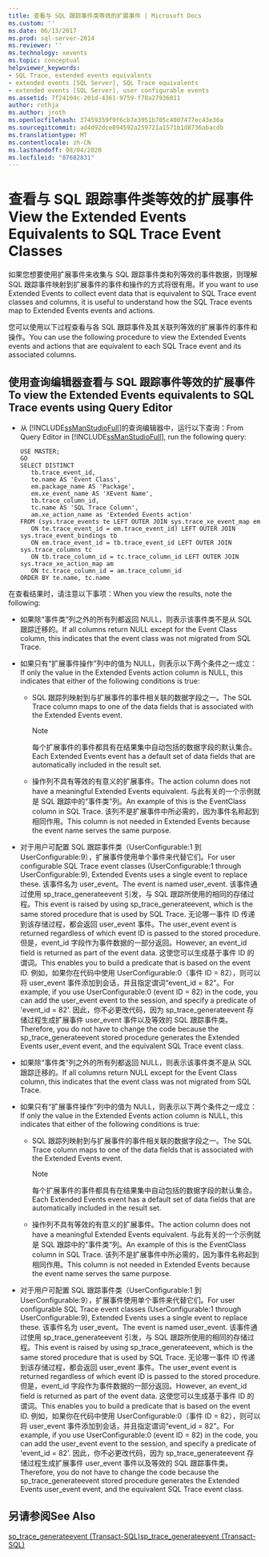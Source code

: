 ```yaml
---
title: 查看与 SQL 跟踪事件类等效的扩展事件 | Microsoft Docs
ms.custom: ''
ms.date: 06/13/2017
ms.prod: sql-server-2014
ms.reviewer: ''
ms.technology: xevents
ms.topic: conceptual
helpviewer_keywords:
- SQL Trace, extended events equivalents
- extended events [SQL Server], SQL Trace equivalents
- extended events [SQL Server], user configurable events
ms.assetid: 7f24104c-201d-4361-9759-f78a27936011
author: rothja
ms.author: jroth
ms.openlocfilehash: 37459359f9f6cb7e3951b705c4007477ec43e36a
ms.sourcegitcommit: ad4d92dce894592a259721a1571b1d8736abacdb
ms.translationtype: MT
ms.contentlocale: zh-CN
ms.lasthandoff: 08/04/2020
ms.locfileid: "87682831"
---
```

# <a name="view-the-extended-events-equivalents-to-sql-trace-event-classes"></a><span data-ttu-id="65611-102">查看与 SQL 跟踪事件类等效的扩展事件</span><span class="sxs-lookup"><span data-stu-id="65611-102">View the Extended Events Equivalents to SQL Trace Event Classes</span></span>
  <span data-ttu-id="65611-103">如果您想要使用扩展事件来收集与 SQL 跟踪事件类和列等效的事件数据，则理解 SQL 跟踪事件映射到扩展事件的事件和操作的方式将很有用。</span><span class="sxs-lookup"><span data-stu-id="65611-103">If you want to use Extended Events to collect event data that is equivalent to SQL Trace event classes and columns, it is useful to understand how the SQL Trace events map to Extended Events events and actions.</span></span>  
  
 <span data-ttu-id="65611-104">您可以使用以下过程查看与各 SQL 跟踪事件及其关联列等效的扩展事件的事件和操作。</span><span class="sxs-lookup"><span data-stu-id="65611-104">You can use the following procedure to view the Extended Events events and actions that are equivalent to each SQL Trace event and its associated columns.</span></span>  
  
## <a name="to-view-the-extended-events-equivalents-to-sql-trace-events-using-query-editor"></a><span data-ttu-id="65611-105">使用查询编辑器查看与 SQL 跟踪事件等效的扩展事件</span><span class="sxs-lookup"><span data-stu-id="65611-105">To view the Extended Events equivalents to SQL Trace events using Query Editor</span></span>  
  
-   <span data-ttu-id="65611-106">从 [!INCLUDE[ssManStudioFull](../../includes/ssmanstudiofull-md.md)]的查询编辑器中，运行以下查询：</span><span class="sxs-lookup"><span data-stu-id="65611-106">From Query Editor in [!INCLUDE[ssManStudioFull](../../includes/ssmanstudiofull-md.md)], run the following query:</span></span>  
  
    ```  
    USE MASTER;  
    GO  
    SELECT DISTINCT  
       tb.trace_event_id,  
       te.name AS 'Event Class',  
       em.package_name AS 'Package',  
       em.xe_event_name AS 'XEvent Name',  
       tb.trace_column_id,  
       tc.name AS 'SQL Trace Column',  
       am.xe_action_name as 'Extended Events action'  
    FROM (sys.trace_events te LEFT OUTER JOIN sys.trace_xe_event_map em  
       ON te.trace_event_id = em.trace_event_id) LEFT OUTER JOIN sys.trace_event_bindings tb  
       ON em.trace_event_id = tb.trace_event_id LEFT OUTER JOIN sys.trace_columns tc  
       ON tb.trace_column_id = tc.trace_column_id LEFT OUTER JOIN sys.trace_xe_action_map am  
       ON tc.trace_column_id = am.trace_column_id  
    ORDER BY te.name, tc.name  
    ```  
  
 <span data-ttu-id="65611-107">在查看结果时，请注意以下事项：</span><span class="sxs-lookup"><span data-stu-id="65611-107">When you view the results, note the following:</span></span>  
  
-   <span data-ttu-id="65611-108">如果除“事件类”列之外的所有列都返回 NULL，则表示该事件类不是从 SQL 跟踪迁移的。</span><span class="sxs-lookup"><span data-stu-id="65611-108">If all columns return NULL except for the Event Class column, this indicates that the event class was not migrated from SQL Trace.</span></span>  
  
-   <span data-ttu-id="65611-109">如果只有“扩展事件操作”列中的值为 NULL，则表示以下两个条件之一成立：</span><span class="sxs-lookup"><span data-stu-id="65611-109">If only the value in the Extended Events action column is NULL, this indicates that either of the following conditions is true:</span></span>  
  
    -   <span data-ttu-id="65611-110">SQL 跟踪列映射到与扩展事件的事件相关联的数据字段之一。</span><span class="sxs-lookup"><span data-stu-id="65611-110">The SQL Trace column maps to one of the data fields that is associated with the Extended Events event.</span></span>  
  
        > [!NOTE]  
        >  <span data-ttu-id="65611-111">每个扩展事件的事件都具有在结果集中自动包括的数据字段的默认集合。</span><span class="sxs-lookup"><span data-stu-id="65611-111">Each Extended Events event has a default set of data fields that are automatically included in the result set.</span></span>  
  
    -   <span data-ttu-id="65611-112">操作列不具有等效的有意义的扩展事件。</span><span class="sxs-lookup"><span data-stu-id="65611-112">The action column does not have a meaningful Extended Events equivalent.</span></span> <span data-ttu-id="65611-113">与此有关的一个示例就是 SQL 跟踪中的“事件类”列。</span><span class="sxs-lookup"><span data-stu-id="65611-113">An example of this is the EventClass column in SQL Trace.</span></span> <span data-ttu-id="65611-114">该列不是扩展事件中所必需的，因为事件名称起到相同作用。</span><span class="sxs-lookup"><span data-stu-id="65611-114">This column is not needed in Extended Events because the event name serves the same purpose.</span></span>  
  
-   <span data-ttu-id="65611-115">对于用户可配置 SQL 跟踪事件类（UserConfigurable:1 到 UserConfigurable:9），扩展事件使用单个事件来代替它们。</span><span class="sxs-lookup"><span data-stu-id="65611-115">For user configurable SQL Trace event classes (UserConfigurable:1 through UserConfigurable:9), Extended Events uses a single event to replace these.</span></span> <span data-ttu-id="65611-116">该事件名为 user_event。</span><span class="sxs-lookup"><span data-stu-id="65611-116">The event is named user_event.</span></span> <span data-ttu-id="65611-117">该事件通过使用 sp_trace_generateevent 引发，与 SQL 跟踪所使用的相同的存储过程。</span><span class="sxs-lookup"><span data-stu-id="65611-117">This event is raised by using sp_trace_generateevent, which is the same stored procedure that is used by SQL Trace.</span></span> <span data-ttu-id="65611-118">无论哪一事件 ID 传递到该存储过程，都会返回 user_event 事件。</span><span class="sxs-lookup"><span data-stu-id="65611-118">The user_event event is returned regardless of which event ID is passed to the stored procedure.</span></span> <span data-ttu-id="65611-119">但是，event_id 字段作为事件数据的一部分返回。</span><span class="sxs-lookup"><span data-stu-id="65611-119">However, an event_id field is returned as part of the event data.</span></span> <span data-ttu-id="65611-120">这使您可以生成基于事件 ID 的谓词。</span><span class="sxs-lookup"><span data-stu-id="65611-120">This enables you to build a predicate that is based on the event ID.</span></span> <span data-ttu-id="65611-121">例如，如果你在代码中使用 UserConfigurable:0（事件 ID = 82），则可以将 user_event 事件添加到会话，并且指定谓词“event_id = 82”。</span><span class="sxs-lookup"><span data-stu-id="65611-121">For example, if you use UserConfigurable:0 (event ID = 82) in the code, you can add the user_event event to the session, and specify a predicate of 'event_id = 82'.</span></span> <span data-ttu-id="65611-122">因此，你不必更改代码，因为 sp_trace_generateevent 存储过程生成扩展事件 user_event 事件以及等效的 SQL 跟踪事件类。</span><span class="sxs-lookup"><span data-stu-id="65611-122">Therefore, you do not have to change the code because the sp_trace_generateevent stored procedure generates the Extended Events user_event event, and the equivalent SQL Trace event class.</span></span>  
  
-   <span data-ttu-id="65611-123">如果除“事件类”列之外的所有列都返回 NULL，则表示该事件类不是从 SQL 跟踪迁移的。</span><span class="sxs-lookup"><span data-stu-id="65611-123">If all columns return NULL except for the Event Class column, this indicates that the event class was not migrated from SQL Trace.</span></span>  
  
-   <span data-ttu-id="65611-124">如果只有“扩展事件操作”列中的值为 NULL，则表示以下两个条件之一成立：</span><span class="sxs-lookup"><span data-stu-id="65611-124">If only the value in the Extended Events action column is NULL, this indicates that either of the following conditions is true:</span></span>  
  
    -   <span data-ttu-id="65611-125">SQL 跟踪列映射到与扩展事件的事件相关联的数据字段之一。</span><span class="sxs-lookup"><span data-stu-id="65611-125">The SQL Trace column maps to one of the data fields that is associated with the Extended Events event.</span></span>  
  
        > [!NOTE]  
        >  <span data-ttu-id="65611-126">每个扩展事件的事件都具有在结果集中自动包括的数据字段的默认集合。</span><span class="sxs-lookup"><span data-stu-id="65611-126">Each Extended Events event has a default set of data fields that are automatically included in the result set.</span></span>  
  
    -   <span data-ttu-id="65611-127">操作列不具有等效的有意义的扩展事件。</span><span class="sxs-lookup"><span data-stu-id="65611-127">The action column does not have a meaningful Extended Events equivalent.</span></span> <span data-ttu-id="65611-128">与此有关的一个示例就是 SQL 跟踪中的“事件类”列。</span><span class="sxs-lookup"><span data-stu-id="65611-128">An example of this is the EventClass column in SQL Trace.</span></span> <span data-ttu-id="65611-129">该列不是扩展事件中所必需的，因为事件名称起到相同作用。</span><span class="sxs-lookup"><span data-stu-id="65611-129">This column is not needed in Extended Events because the event name serves the same purpose.</span></span>  
  
-   <span data-ttu-id="65611-130">对于用户可配置 SQL 跟踪事件类（UserConfigurable:1 到 UserConfigurable:9），扩展事件使用单个事件来代替它们。</span><span class="sxs-lookup"><span data-stu-id="65611-130">For user configurable SQL Trace event classes (UserConfigurable:1 through UserConfigurable:9), Extended Events uses a single event to replace these.</span></span> <span data-ttu-id="65611-131">该事件名为 user_event。</span><span class="sxs-lookup"><span data-stu-id="65611-131">The event is named user_event.</span></span> <span data-ttu-id="65611-132">该事件通过使用 sp_trace_generateevent 引发，与 SQL 跟踪所使用的相同的存储过程。</span><span class="sxs-lookup"><span data-stu-id="65611-132">This event is raised by using sp_trace_generateevent, which is the same stored procedure that is used by SQL Trace.</span></span> <span data-ttu-id="65611-133">无论哪一事件 ID 传递到该存储过程，都会返回 user_event 事件。</span><span class="sxs-lookup"><span data-stu-id="65611-133">The user_event event is returned regardless of which event ID is passed to the stored procedure.</span></span> <span data-ttu-id="65611-134">但是，event_id 字段作为事件数据的一部分返回。</span><span class="sxs-lookup"><span data-stu-id="65611-134">However, an event_id field is returned as part of the event data.</span></span> <span data-ttu-id="65611-135">这使您可以生成基于事件 ID 的谓词。</span><span class="sxs-lookup"><span data-stu-id="65611-135">This enables you to build a predicate that is based on the event ID.</span></span> <span data-ttu-id="65611-136">例如，如果你在代码中使用 UserConfigurable:0（事件 ID = 82），则可以将 user_event 事件添加到会话，并且指定谓词“event_id = 82”。</span><span class="sxs-lookup"><span data-stu-id="65611-136">For example, if you use UserConfigurable:0 (event ID = 82) in the code, you can add the user_event event to the session, and specify a predicate of 'event_id = 82'.</span></span> <span data-ttu-id="65611-137">因此，你不必更改代码，因为 sp_trace_generateevent 存储过程生成扩展事件 user_event 事件以及等效的 SQL 跟踪事件类。</span><span class="sxs-lookup"><span data-stu-id="65611-137">Therefore, you do not have to change the code because the sp_trace_generateevent stored procedure generates the Extended Events user_event event, and the equivalent SQL Trace event class.</span></span>  
  
## <a name="see-also"></a><span data-ttu-id="65611-138">另请参阅</span><span class="sxs-lookup"><span data-stu-id="65611-138">See Also</span></span>  
 [<span data-ttu-id="65611-139">sp_trace_generateevent (Transact-SQL)</span><span class="sxs-lookup"><span data-stu-id="65611-139">sp_trace_generateevent &#40;Transact-SQL&#41;</span></span>](/sql/relational-databases/system-stored-procedures/sp-trace-generateevent-transact-sql)  
  
  
